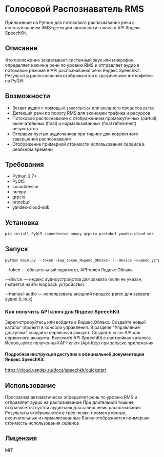 # Голосовой Распознаватель RMS

Приложение на Python для потокового распознавания речи с использованием RMS-детекции активности голоса и API Яндекс SpeechKit.

## Описание

Это приложение захватывает системный звук или микрофон, определяет наличие речи по уровню RMS и отправляет аудио в потоковом режиме в API распознавания речи Яндекс SpeechKit. Результаты распознавания отображаются в графическом интерфейсе на PyQt5.

## Возможности

- Захват аудио с помощью `sounddevice` или внешнего процесса `parec`
- Детекция речи по порогу RMS для экономии трафика и ресурсов
- Потоковое распознавание с отображением промежуточных (partial), окончательных (final) и нормализованных (final refinement) результатов
- Отправка пустых аудиочанков при тишине для корректного завершения распознавания
- Отображение примерной стоимости использования сервиса в реальном времени

## Требования

- Python 3.7+
- PyQt5
- sounddevice
- numpy
- grpcio
- protobuf
- yandex-cloud-sdk

## Установка

```bash
pip install PyQt5 sounddevice numpy grpcio protobuf yandex-cloud-sdk
```

## Запуск

```python
python main.py --token <ваш_токен_Яндекс_Облака> [--device <индекс_устройства>] [--manual-audio]
```
--token — обязательный параметр, API-ключ Яндекс Облака

--device — индекс аудиоустройства для захвата (если не указан, пытается найти loopback устройство)

--manual-audio — использовать внешний процесс parec для захвата аудио (Linux)


### Как получить API ключ для Яндекс SpeechKit

Зарегистрируйтесь или войдите в Яндекс.Облако.
Создайте новый каталог (проект) в консоли управления.
В разделе "Управление доступом" создайте сервисный аккаунт.
Создайте ключ API для сервисного аккаунта.
Включите API SpeechKit в настройках каталога.
Используйте полученный API-ключ (Api-Key) при запуске приложения.

#### Подробная инструкция доступна в официальной документации Яндекс SpeechKit:

https://cloud.yandex.ru/docs/speechkit/quickstart

## Использование
Программа автоматически определяет речь по уровню RMS и отправляет аудио на распознавание
При длительной тишине отправляется пустой аудиочанк для завершения распознавания
Результаты отображаются в трёх полях: промежуточные, окончательные и нормализованные
Внизу отображается примерная стоимость использования сервиса


## Лицензия

MIT